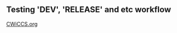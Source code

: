 ## Testing 'DEV', 'RELEASE' and etc workflow

[CWiCCS.org](https://cwiccs.org/static/images/logo.png)
